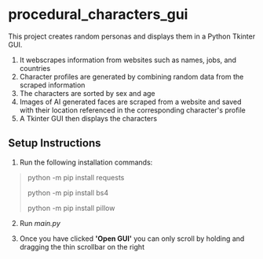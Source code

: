 # procedural_characters_gui

This project creates random personas and displays them in a Python Tkinter GUI.

1. It webscrapes information from websites such as names, jobs, and countries
2. Character profiles are generated by combining random data from the scraped information
3. The characters are sorted by sex and age
4. Images of AI generated faces are scraped from a website and saved with their location referenced in the corresponding character's profile
5. A Tkinter GUI then displays the characters

## Setup Instructions

1. Run the following installation commands:

> python -m pip install requests
>
> python -m pip install bs4
>
> python -m pip install pillow

2. Run *main.py*

3. Once you have clicked **'Open GUI'** you can only scroll by holding and dragging the thin scrollbar on the right
